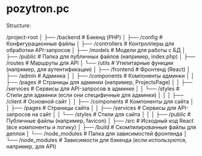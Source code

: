 # pozytron.pc
Structure:

/project-root
│
├── /backend                     # Бэкенд (PHP)
│   ├── /config                  # Конфигурационные файлы
│   ├── /controllers             # Контроллеры для обработки API-запросов
│   ├── /models                  # Модели для работы с БД
│   ├── /public                  # Папка для публичных файлов (например, index.php)
│   ├── /routes                  # Маршруты для API
│   └── /utils                   # Утилитарные функции (например, для аутентификации)
│
├── /frontend                    # Фронтенд (React)
│   ├── /admin                   # Админка
│   │   ├── /components          # Компоненты админки
│   │   ├── /pages               # Страницы для админки (например, ProjectsPage)
│   │   ├── /services            # Сервисы для API-запросов в админке
│   │   └── /styles              # Стили для админки (если они специфичные для админки)
│   │
│   ├── /client                  # Основной сайт
│   │   ├── /components          # Компоненты для сайта
│   │   ├── /pages               # Страницы сайта
│   │   ├── /services            # Сервисы для API-запросов на сайт
│   │   └── /styles              # Стили для сайта
│   │
│   ├── /public                  # Публичные файлы (например, favicon)
│   ├── /src                     # Исходный код React (все компоненты и логику)
│   ├── /build                   # Скомпилированные файлы для деплоя
│   └── /node_modules            # Папка для зависимостей фронтенда
│
└── /node_modules                # Зависимости для бэкенда (если используются, например, для API)
